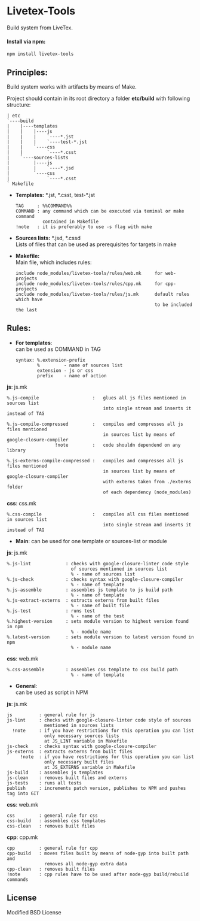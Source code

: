 # Livetex-Tools

Build system from LiveTex.

#### Install via npm:
    npm install livetex-tools


## Principles: 

Build system works with artifacts by means of Make.

Project should contain in its root directory a folder **etc/build** with following structure:

    | etc
    `----build  
    |    |----templates  
    |    |    |----js  
    |    |    |    `----*.jst
    |    |    |    `----test-*.jst 
    |    |    `----css  
    |    |         `----*.csst  
    |    `----sources-lists  
    |         |----js  
    |         |    `----*.jsd  
    |         `----css  
    |              `----*.csst  
    ` Makefile  
    
+ **Templates:** \*.jst, \*.csst, test-\*.jst
    ```
    TAG     : %%COMMAND%%    
    COMMAND : any command which can be executed via teminal or make command  
              contained in Makefile  
    !note   : it is preferably to use -s flag with make 
    ```

+ **Sources lists:** *.jsd, *.cssd  
Lists of files that can be used as prerequisites for targets in make  

+ **Makefile:**  
Main file, which includes rules:  
    
    ```
    include node_modules/livetex-tools/rules/web.mk     for web-projects  
    include node_modules/livetex-tools/rules/cpp.mk     for cpp-projects  
    include node_modules/livetex-tools/rules/js.mk      default rules which have  
                                                        to be included the last  
    ```

## Rules: 

+ **For templates**:     
can be used as COMMAND in TAG   

    ```
    syntax: %.extension-prefix
            %         - name of sources list
            extension - js or css
            prefix    - name of action
    ```
    
**js**: js.mk    

    %.js-compile                    :   glues all js files mentioned in sources list  
                                        into single stream and inserts it instead of TAG
                                        
    %.js-compile-compressed         :   compiles and compresses all js files mentioned  
                                        in sources list by means of google-closure-compiler  
                      !note         :   code shouldn dependend on any library
                                        
    %.js-externs-compile-compressed :   compiles and compresses all js files mentioned 
                                        in sources list by means of google-closure-compiler   
                                        with externs taken from ./externs folder   
                                        of each dependency (node_modules)
    
**css**: css.mk  

    %.css-compile                   :   compiles all css files mentioned in sources list   
                                        into single stream and inserts it instead of TAG


+ **Main**:
can be used for one template or sources-list or module

**js**: js.mk

    %.js-lint             : checks with google-closure-linter code style
                            of sources mentioned in sources list
                            % - name of sources list
    %.js-check            : checks syntax with google-closure-compiler
                            % - name of template
    %.js-assemble         : assembles js template to js build path
                            % - name of template
    %.js-extract-externs  : extracts externs from built files
                            % - name of built file
    %.js-test             : runs test
                            % - name of the test
    %.highest-version     : sets module version to highest version found in npm
                            % - module name
    %.latest-version      : sets module version to latest version found in npm
                            % - module name

**css**: web.mk

    %.css-assemble        : assembles css template to css build path
                            % - name of template


+ **General**:  
can be used as script in NPM  

**js**: js.mk  
    
    js          : general rule for js  
    js-lint     : checks with google-closure-linter code style of sources  
                  mentioned in sources lists   
      !note     : if you have restrictions for this operation you can list  
                  only necessary sources lists  
                  at JS_LINT variable in Makefile
    js-check    : checks syntax with google-closure-compiler     
    js-externs  : extracts externs from built files   
         !note  : if you have restrictions for this operation you can list  
                  only necessary built files  
                  at JS_EXTERNS variable in Makefile
    js-build    : assembles js templates  
    js-clean    : removes built files and externs
    js-tests    : runs all tests
    publish     : increments patch version, publishes to NPM and pushes tag into GIT  
    
**css**: web.mk     
    
    css         : general rule for css  
    css-build   : assembles css templates  
    css-clean   : removes built files  
    
**cpp**: cpp.mk   
    
    cpp         : general rule for cpp  
    cpp-build   : moves files built by means of node-gyp into built path and  
                  removes all node-gyp extra data  
    cpp-clean   : removes built files  
    !note       : cpp rules have to be used after node-gyp build/rebuild commands  
    
    
## License

Modified BSD License
